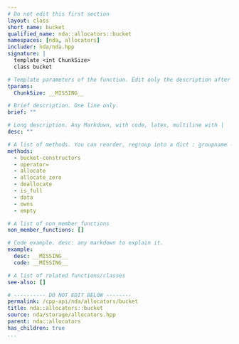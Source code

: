 ```yaml
---
# Do not edit this first section
layout: class
short_name: bucket
qualified_name: nda::allocators::bucket
namespaces: [nda, allocators]
includer: nda/nda.hpp
signature: |
  template <int ChunkSize>
  class bucket

# Template parameters of the function. Edit only the description after the :
tparams:
  ChunkSize: __MISSING__

# Brief description. One line only.
brief: ""

# Long description. Any Markdown, with code, latex, multiline with |
desc: ""

# A list of methods. You can reorder, regroup into a dict : groupname -> list
methods:
  - bucket-constructors
  - operator=
  - allocate
  - allocate_zero
  - deallocate
  - is_full
  - data
  - owns
  - empty

# A list of non_member_functions
non_member_functions: []

# Code example. desc: any markdown to explain it.
example:
  desc: __MISSING__
  code: __MISSING__

# A list of related functions/classes
see-also: []

# ---------- DO NOT EDIT BELOW --------
permalink: /cpp-api/nda/allocators/bucket
title: nda::allocators::bucket
source: nda/storage/allocators.hpp
parent: nda::allocators
has_children: true
...
```


